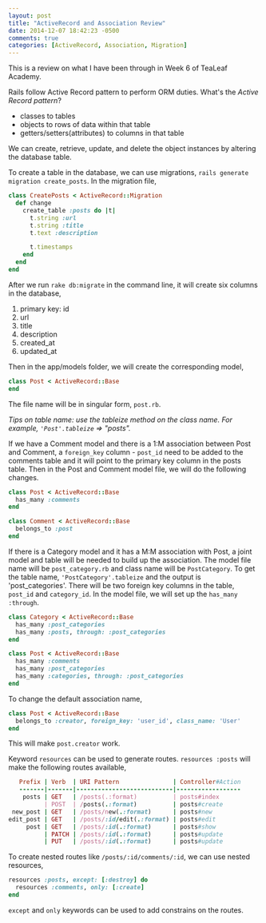 ```yaml
---
layout: post
title: "ActiveRecord and Association Review"
date: 2014-12-07 18:42:23 -0500
comments: true
categories: [ActiveRecord, Association, Migration]
---
```

This is a review on what I have been through in Week 6 of TeaLeaf Academy. 

Rails follow Active Record pattern to perform ORM duties. What's the *Active Record pattern*?

- classes to tables
- objects to rows of data within that table
- getters/setters(attributes) to columns in that table

We can create, retrieve, update, and delete the object instances by altering the database table.

To create a table in the database, we can use migrations, `rails generate migration create_posts`. In the migration file, 
```ruby
class CreatePosts < ActiveRecord::Migration
  def change
    create_table :posts do |t|
      t.string :url
      t.string :title
      t.text :description

      t.timestamps
    end
  end
end
```

After we run `rake db:migrate` in the command line, it will create six columns in the database,

1. primary key: id
2. url
3. title
4. description
5. created_at
6. updated_at

Then in the app/models folder, we will create the corresponding model,
```ruby
class Post < ActiveRecord::Base
end
```
The file name will be in singular form, `post.rb`.

*Tips on table name: use the tableize method on the class name. For example, `'Post'.tableize` => "posts".*

If we have a Comment model and there is a 1:M association between Post and Comment, a `foreign_key` column - `post_id` need to be added to the comments table and it will point to the primary key column in the posts table. Then in the Post and Comment model file, we will do the following changes. 
```ruby
class Post < ActiveRecord::Base
  has_many :comments
end

class Comment < ActiveRecord::Base 
  belongs_to :post
end
```

If there is a Category model and it has a M:M association with Post, a joint model and table will be needed to build up the association. The model file name will be `post_category.rb` and class name will be `PostCategory`. To get the table name, `'PostCategory'.tableize` and the output is 'post_categories'. There will be two foreign key columns in the table, `post_id` and `category_id`. In the model file, we will set up the `has_many :through`.
```ruby
class Category < ActiveRecord::Base
  has_many :post_categories
  has_many :posts, through: :post_categories
end

class Post < ActiveRecord::Base
  has_many :comments
  has_many :post_categories
  has_many :categories, through: :post_categories
end
```
To change the default association name, 
```ruby
class Post < ActiveRecord::Base
  belongs_to :creator, foreign_key: 'user_id', class_name: 'User'
end
```
This will make `post.creator` work. 

Keyword `resources` can be used to generate routes. 
`resources :posts` will make the following routes available,
```ruby
   Prefix | Verb  | URI Pattern               | Controller#Action
   -------|-------|---------------------------|------------------
    posts | GET   | /posts(.:format)          | posts#index
          | POST  | /posts(.:format)          | posts#create
 new_post | GET   | /posts/new(.:format)      | posts#new
edit_post | GET   | /posts/:id/edit(.:format) | posts#edit
     post | GET   | /posts/:id(.:format)      | posts#show
          | PATCH | /posts/:id(.:format)      | posts#update
          | PUT   | /posts/:id(.:format)      | posts#update
```
To create nested routes like `/posts/:id/comments/:id`, we can use nested resources,
```ruby
resources :posts, except: [:destroy] do 
  resources :comments, only: [:create]
end
```
`except` and `only` keywords can be used to add constrains on the routes. 